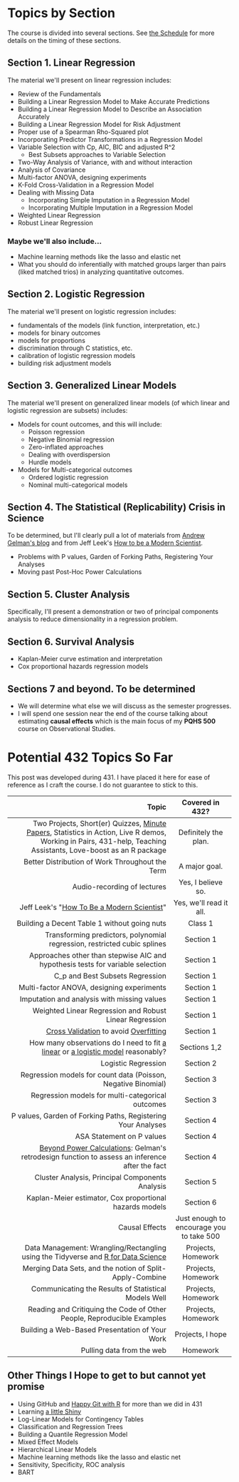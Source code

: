# Topics by Section

The course is divided into several sections. See [the Schedule](https://github.com/THOMASELOVE/432-2018/blob/master/SCHEDULE.md) for more details on the timing of these sections.

## Section 1. Linear Regression

The material we'll present on linear regression includes:

- Review of the Fundamentals
- Building a Linear Regression Model to Make Accurate Predictions
- Building a Linear Regression Model to Describe an Association Accurately
- Building a Linear Regression Model for Risk Adjustment
- Proper use of a Spearman Rho-Squared plot
- Incorporating Predictor Transformations in a Regression Model
- Variable Selection with Cp, AIC, BIC and adjusted R^2
    - Best Subsets approaches to Variable Selection
- Two-Way Analysis of Variance, with and without interaction
- Analysis of Covariance
- Multi-factor ANOVA, designing experiments
- K-Fold Cross-Validation in a Regression Model
- Dealing with Missing Data
    - Incorporating Simple Imputation in a Regression Model
    - Incorporating Multiple Imputation in a Regression Model
- Weighted Linear Regression
- Robust Linear Regression

### Maybe we'll also include...

- Machine learning methods like the lasso and elastic net 
- What you should do inferentially with matched groups larger than pairs (liked matched trios) in analyzing quantitative outcomes.

## Section 2. Logistic Regression

The material we'll present on logistic regression includes:

- fundamentals of the models (link function, interpretation, etc.)
- models for binary outcomes
- models for proportions
- discrimination through C statistics, etc.
- calibration of logistic regression models
- building risk adjustment models

## Section 3. Generalized Linear Models

The material we'll present on generalized linear models (of which linear and logistic regression are subsets) includes:

- Models for count outcomes, and this will include: 
    - Poisson regression 
    - Negative Binomial regression
    - Zero-inflated approaches
    - Dealing with overdispersion
    - Hurdle models
- Models for Multi-categorical outcomes
    - Ordered logistic regression
    - Nominal multi-categorical models

## Section 4. The Statistical (Replicability) Crisis in Science

To be determined, but I'll clearly pull a lot of materials from [Andrew Gelman's blog](http://andrewgelman.com/) and from Jeff Leek's [How to be a Modern Scientist](https://leanpub.com/modernscientist).

- Problems with P values, Garden of Forking Paths, Registering Your Analyses
- Moving past Post-Hoc Power Calculations

## Section 5. Cluster Analysis

Specifically, I'll present a demonstration or two of principal components analysis to reduce dimensionality in a regression problem.

## Section 6. Survival Analysis

- Kaplan-Meier curve estimation and interpretation
- Cox proportional hazards regression models

## Sections 7 and beyond. To be determined

- We will determine what else we will discuss as the semester progresses.
- I will spend one session near the end of the course talking about estimating **causal effects** which is the main focus of my **PQHS 500** course on Observational Studies.

# Potential 432 Topics So Far

This post was developed during 431. I have placed it here for ease of reference as I craft the course. I do not guarantee to stick to this.

Topic | Covered in 432?
-----------------------------------------------------------------------: | :---------------:
Two Projects, Short(er) Quizzes, [Minute Papers](http://oncourseworkshop.com/self-awareness/one-minute-paper/), Statistics in Action, Live R demos, Working in Pairs, 431-help, Teaching Assistants, Love-boost as an R package | Definitely the plan.
Better Distribution of Work Throughout the Term | A major goal.
Audio-recording of lectures | Yes, I believe so.
Jeff Leek's "[How To Be a Modern Scientist](https://leanpub.com/modernscientist)" | Yes, we'll read it all.
Building a Decent Table 1 without going nuts | Class 1
Transforming predictors, polynomial regression, restricted cubic splines | Section 1
Approaches other than stepwise AIC and hypothesis tests for variable selection | Section 1
C_p and Best Subsets Regression | Section 1
Multi-factor ANOVA, designing experiments | Section 1
Imputation and analysis with missing values | Section 1
Weighted Linear Regression and Robust Linear Regression | Section 1
[Cross Validation](https://www.youtube.com/watch?v=OwPQHmiJURI) to avoid [Overfitting](https://www.youtube.com/watch?v=CmEqvD_ov2o) | Section 1
How many observations do I need to fit [a linear](https://www.sciencedirect.com/science/article/pii/S0895435615000141) or [a logistic model](https://twitter.com/f2harrell/status/936230071219707913) reasonably? | Sections 1,2
Logistic Regression | Section 2
Regression models for count data (Poisson, Negative Binomial) | Section 3
Regression models for multi-categorical outcomes | Section 3
P values, Garden of Forking Paths, Registering Your Analyses | Section 4
ASA Statement on P values | Section 4
[Beyond Power Calculations](http://www.stat.columbia.edu/~gelman/research/published/retropower_final.pdf): Gelman's retrodesign function to assess an inference after the fact | Section 4
Cluster Analysis, Principal Components Analysis | Section 5
Kaplan-Meier estimator, Cox proportional hazards models | Section 6
Causal Effects | Just enough to encourage you to take 500
Data Management: Wrangling/Rectangling using the Tidyverse and [R for Data Science](http://r4ds.had.co.nz/) | Projects, Homework
Merging Data Sets, and the notion of Split-Apply-Combine | Projects, Homework
Communicating the Results of Statistical Models Well | Projects, Homework
Reading and Critiquing the Code of Other People, Reproducible Examples | Projects, Homework
Building a Web-Based Presentation of Your Work | Projects, I hope
Pulling data from the web | Homework

## Other Things I Hope to get to but cannot yet promise

- Using GitHub and [Happy Git with R](http://happygitwithr.com/) for more than we did in 431
- Learning [a little Shiny](https://shiny.rstudio.com/)
- Log-Linear Models for Contingency Tables 
- Classification and Regression Trees
- Building a Quantile Regression Model
- Mixed Effect Models 
- Hierarchical Linear Models
- Machine learning methods like the lasso and elastic net
- Sensitivity, Specificity, ROC analysis 
- BART
